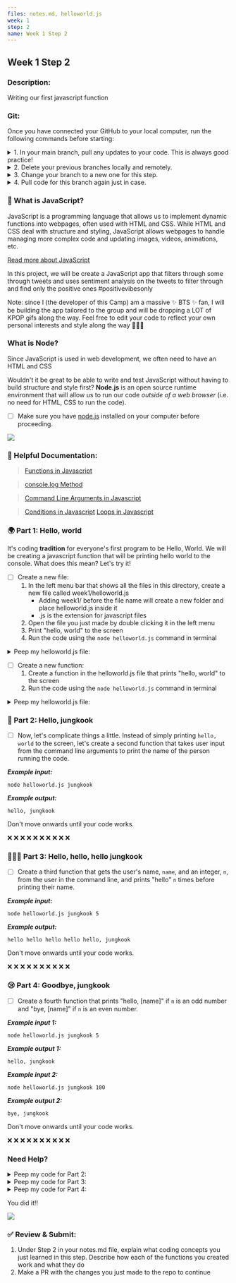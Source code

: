 ```yaml
---
files: notes.md, helloworld.js
week: 1
step: 2
name: Week 1 Step 2
---
```


## Week 1 Step 2

### Description:
Writing our first javascript function

### Git:

Once you have connected your GitHub to your local computer, run the following commands before starting:
<details><summary>1. In your main branch, pull any updates to your code. This is always good practice!</summary>
	
	git pull
</details>

<details><summary>2. Delete your previous branches locally and remotely.</summary>
	
	git branch -d [previousBranchName]
	git push origin --delete [previousBranchName]
</details>

<details><summary>3. Change your branch to a new one for this step.</summary>
	
	git checkout -b w1s2
</details>

<details><summary>4. Pull code for this branch again just in case.</summary>
	
	git pull
</details>

### 💛 What is JavaScript?

JavaScript is a programming language that allows us to implement dynamic functions into webpages, often used with HTML and CSS. While HTML and CSS deal with structure and styling, JavaScript allows webpages to handle managing more complex code and updating images, videos, animations, etc.

[Read more about JavaScript](https://developer.mozilla.org/en-US/docs/Learn/JavaScript/First_steps/What_is_JavaScript)

In this project, we will be create a JavaScript app that filters through some through tweets and uses sentiment analysis on the tweets to filter through and find only the positive ones #positivevibesonly

Note: since I (the developer of this Camp) am a massive ✨ BTS ✨ fan, I will be building the app tailored to the group and will be dropping a LOT of KPOP gifs along the way. Feel free to edit your code to reflect your own personal interests and style along the way 💜💜💜

### What is Node?

Since JavaScript is used in web development, we often need to have an HTML and CSS

Wouldn't it be great to be able to write and test JavaScript without having to build structure and style first? **Node.js** is an open source runtime environment that will allow us to run our code *outside of a web browser* (i.e. no need for HTML, CSS to run the code).

- [ ] Make sure you have [node.js](https://nodejs.org/en/download/) installed on your computer before proceeding.

![](https://buddy.works/guides/covers/test-nodejs-app/share-nodejs-logo.png)

### 📝 Helpful Documentation:

> [Functions in Javascript](https://www.w3schools.com/js/js_functions.asp)

> [console.log Method](https://www.w3schools.com/jsref/met_console_log.asp)

> [Command Line Arguments in Javascript](https://nodejs.org/en/knowledge/command-line/how-to-parse-command-line-arguments/)

> [Conditions in Javascript](https://www.w3schools.com/js/js_if_else.asp)
[Loops in Javascript](https://www.w3schools.com/js/js_loop_for.asp)

### 🌍 Part 1: Hello, world

It's coding **tradition** for everyone's first program to be Hello, World. We will be creating a javascript function that will be printing hello world to the console. What does this mean? Let's try it!

- [ ] Create a new file:
	1. In the left menu bar that shows all the files in this directory, create a new file called week1/helloworld.js
		* Adding week1/ before the file name will create a new folder and place helloworld.js inside it
		* .js is the extension for javascript files
	2. Open the file you just made by double clicking it in the left menu
	3. Print "hello, world" to the screen
	4. Run the code using the `node helloworld.js` command in terminal

<details><summary>Peep my helloworld.js file:</summary>
	
	console.log("hello world");
</details>

- [ ] Create a new function:
	1. Create a function in the helloworld.js file that prints "hello, world" to the screen
	2.  Run the code using the `node helloworld.js` command in terminal

<details><summary>Peep my helloworld.js file:</summary>
	
	function hello() {
		console.log("hello world");
	}

	hello();
</details>

### 👋 Part 2: Hello, jungkook

- [ ] Now, let's complicate things a little. Instead of simply printing `hello, world` to the screen, let's create a second function that takes user input from the command line arguments to print the name of the person running the code.

***Example input:***
```
node helloworld.js jungkook
```

***Example output:***
```
hello, jungkook
```

Don't move onwards until your code works.

❌ ❌ ❌ ❌ ❌ ❌ ❌ ❌ ❌ ❌ 

### 👋👋👋 Part 3: Hello, hello, hello jungkook

- [ ] Create a third function that gets the user's name, `name`, and an integer, `n`, from the user in the command line, and prints "hello" `n` times before printing their name.

***Example input:***
```
node helloworld.js jungkook 5
```

***Example output:***
```
hello hello hello hello hello, jungkook
```

Don't move onwards until your code works.

❌ ❌ ❌ ❌ ❌ ❌ ❌ ❌ ❌ ❌ 

### 😢 Part 4: Goodbye, jungkook

- [ ] Create a fourth function that prints "hello, [name]" if `n` is an odd number and "bye, [name]" if `n` is an even number.

***Example input 1:***
```
node helloworld.js jungkook 5
```

***Example output 1:***
```
hello, jungkook
```

***Example input 2:***
```
node helloworld.js jungkook 100
```

***Example output 2:***
```
bye, jungkook
```

Don't move onwards until your code works.

❌ ❌ ❌ ❌ ❌ ❌ ❌ ❌ ❌ ❌ 

### Need Help?

<details><summary>Peep my code for Part 2:</summary>
	
	function hello_2() {
		var name = process.argv[2];
		console.log("hello, " + name);
	}

	hello_2();
</details>

<details><summary>Peep my code for Part 3:</summary>
	
	function hello_3() {
		var name = process.argv[2];
		var n = process.argv[3];
		var hello = "hello ";
		for (var i = 0; i < n-1; i++)
			hello += "hello ";
		console.log(hello + ", " + name);
	}

	hello_3();
</details>

<details><summary>Peep my code for Part 4:</summary>
	
	function hello_4() {
		var name = process.argv[2];
		var n = process.argv[3];
		var greeting;
		if (n%2 == 0)
			greeting = "bye, ";
		else
			greeting = "hello, ";
		console.log(greeting + name);
	}

	hello_4();
</details>

You did it!!

![](https://media.giphy.com/media/McOXfLCpYA6mAQkKDj/giphy-downsized.gif)

### ✅ Review & Submit:

1. Under Step 2 in your notes.md file, explain what coding concepts you just learned in this step. Describe how each of the functions you created work and what they do
2. Make a PR with the changes you just made to the repo to continue
